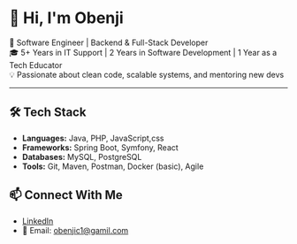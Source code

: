 # 👋 Hi, I'm Obenji

🚀 Software Engineer | Backend & Full-Stack Developer  
🎓 5+ Years in IT Support | 2 Years in Software Development | 1 Year as a Tech Educator  
💡 Passionate about clean code, scalable systems, and mentoring new devs  

---

## 🛠️ Tech Stack

- **Languages:** Java, PHP, JavaScript,css
- **Frameworks:** Spring Boot, Symfony, React
- **Databases:** MySQL, PostgreSQL
- **Tools:** Git, Maven, Postman, Docker (basic), Agile

## 📫 Connect With Me
- [LinkedIn](www.linkedin.com/in/elvise-oben-88ba4585)
- 📧 Email: obenjic1@gamil.com
